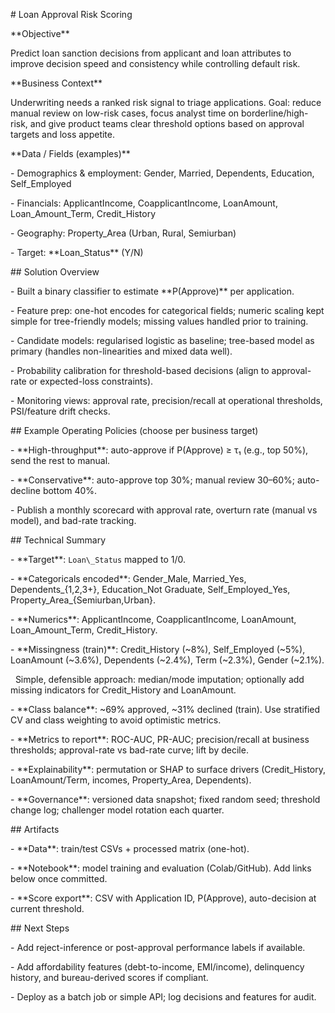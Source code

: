 \# Loan Approval Risk Scoring



\*\*Objective\*\*  

Predict loan sanction decisions from applicant and loan attributes to improve decision speed and consistency while controlling default risk.



\*\*Business Context\*\*  

Underwriting needs a ranked risk signal to triage applications. Goal: reduce manual review on low-risk cases, focus analyst time on borderline/high-risk, and give product teams clear threshold options based on approval targets and loss appetite.



\*\*Data / Fields (examples)\*\*

\- Demographics \& employment: Gender, Married, Dependents, Education, Self\_Employed

\- Financials: ApplicantIncome, CoapplicantIncome, LoanAmount, Loan\_Amount\_Term, Credit\_History

\- Geography: Property\_Area (Urban, Rural, Semiurban)

\- Target: \*\*Loan\_Status\*\* (Y/N)



\## Solution Overview

\- Built a binary classifier to estimate \*\*P(Approve)\*\* per application.

\- Feature prep: one-hot encodes for categorical fields; numeric scaling kept simple for tree-friendly models; missing values handled prior to training.

\- Candidate models: regularised logistic as baseline; tree-based model as primary (handles non-linearities and mixed data well).

\- Probability calibration for threshold-based decisions (align to approval-rate or expected-loss constraints).

\- Monitoring views: approval rate, precision/recall at operational thresholds, PSI/feature drift checks.



\## Example Operating Policies (choose per business target)

\- \*\*High-throughput\*\*: auto-approve if P(Approve) ≥ τ₁ (e.g., top 50%), send the rest to manual.

\- \*\*Conservative\*\*: auto-approve top 30%; manual review 30–60%; auto-decline bottom 40%.

\- Publish a monthly scorecard with approval rate, overturn rate (manual vs model), and bad-rate tracking.



\## Technical Summary

\- \*\*Target\*\*: `Loan\_Status` mapped to 1/0.

\- \*\*Categoricals encoded\*\*: Gender\_Male, Married\_Yes, Dependents\_{1,2,3+}, Education\_Not Graduate, Self\_Employed\_Yes, Property\_Area\_{Semiurban,Urban}.

\- \*\*Numerics\*\*: ApplicantIncome, CoapplicantIncome, LoanAmount, Loan\_Amount\_Term, Credit\_History.

\- \*\*Missingness (train)\*\*: Credit\_History (~8%), Self\_Employed (~5%), LoanAmount (~3.6%), Dependents (~2.4%), Term (~2.3%), Gender (~2.1%).  

&nbsp; Simple, defensible approach: median/mode imputation; optionally add missing indicators for Credit\_History and LoanAmount.

\- \*\*Class balance\*\*: ~69% approved, ~31% declined (train). Use stratified CV and class weighting to avoid optimistic metrics.

\- \*\*Metrics to report\*\*: ROC-AUC, PR-AUC; precision/recall at business thresholds; approval-rate vs bad-rate curve; lift by decile.

\- \*\*Explainability\*\*: permutation or SHAP to surface drivers (Credit\_History, LoanAmount/Term, incomes, Property\_Area, Dependents).

\- \*\*Governance\*\*: versioned data snapshot; fixed random seed; threshold change log; challenger model rotation each quarter.



\## Artifacts

\- \*\*Data\*\*: train/test CSVs + processed matrix (one-hot).

\- \*\*Notebook\*\*: model training and evaluation (Colab/GitHub). Add links below once committed.

\- \*\*Score export\*\*: CSV with Application ID, P(Approve), auto-decision at current threshold.



\## Next Steps

\- Add reject-inference or post-approval performance labels if available.

\- Add affordability features (debt-to-income, EMI/income), delinquency history, and bureau-derived scores if compliant.

\- Deploy as a batch job or simple API; log decisions and features for audit.



